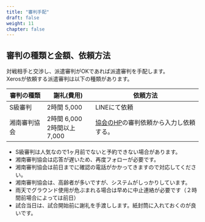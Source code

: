 ```yaml
---
title: "審判手配"
draft: false
weight: 11
chapter: false
---
```


## 審判の種類と金額、依頼方法

対戦相手と交渉し、派遣審判がOKであれば派遣審判を手配します。<BR>
Xerosが依頼する派遣審判は以下の種類があります。

| 審判の種類   | 謝礼(費用)   | 依頼方法                                                |
| ------------ | ------ | --------------------------------------------------- |
| S級審判      | 2時間 5,000 | LINEにて依頼             |
| 湘南審判協会 | 2時間 6,000 <BR> 2時間以上 7,000 | [協会のHP](http://www.sbua.net/)の審判依頼から入力し依頼する。|

- S級審判は人気なので1ヶ月前でないと予約できない場合があります。
- 湘南審判協会は応答が遅いため、再度フォローが必要です。
- 湘南審判協会は前日までに確認の電話がかかってきますので対応してください。
- 湘南審判協会は、高齢者が多いですが、システムがしっかりしています。
- 雨天でグラウンド使用が危ぶまれる場合は早めに中止連絡が必要です（２時間前場合によっては前日）
- 試合当日は、試合開始前に謝礼を手渡しします。紙封筒に入れておくのが良いです。
